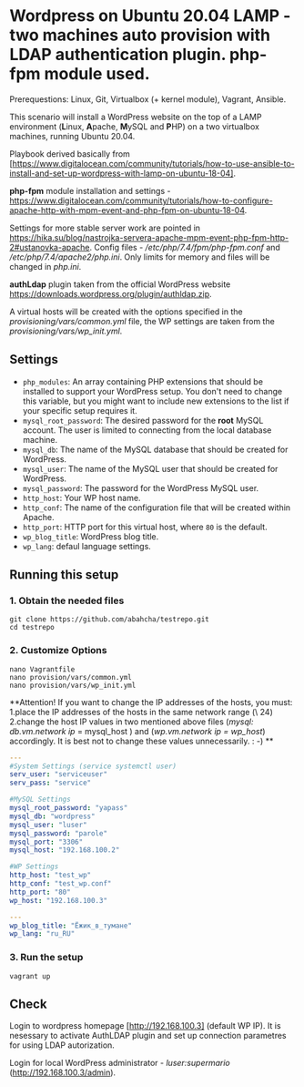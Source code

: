 # Wordpress on Ubuntu 20.04 LAMP - two machines auto provision with LDAP authentication plugin. php-fpm module used.

Prerequestions: Linux, Git, Virtualbox (+ kernel module), Vagrant, Ansible.

This scenario will install a WordPress website on the top of a LAMP environment (**L**inux, **A**pache, **M**ySQL and **P**HP) on a two virtualbox machines, running Ubuntu 20.04. 

Playbook derived basically from [https://www.digitalocean.com/community/tutorials/how-to-use-ansible-to-install-and-set-up-wordpress-with-lamp-on-ubuntu-18-04]. 

**php-fpm** module installation and settings - https://www.digitalocean.com/community/tutorials/how-to-configure-apache-http-with-mpm-event-and-php-fpm-on-ubuntu-18-04. 

Settings for more stable server work are pointed in https://hika.su/blog/nastrojka-servera-apache-mpm-event-php-fpm-http-2#ustanovka-apache. Config files - */etc/php/7.4/fpm/php-fpm.conf* and */etc/php/7.4/apache2/php.ini*. Only limits for memory and files will be changed in *php.ini*.

**authLdap** plugin taken from the official WordPress website https://downloads.wordpress.org/plugin/authldap.zip. 

A virtual hosts will be created with the options specified in the *provisioning/vars/common.yml* file, the WP settings are taken from the *provisioning/vars/wp_init.yml*.

## Settings

- `php_modules`:  An array containing PHP extensions that should be installed to support your WordPress setup. You don't need to change this variable, but you might want to include new extensions to the list if your specific setup requires it.
- `mysql_root_password`: The desired password for the **root** MySQL account. The user is limited to connecting from the local database machine.
- `mysql_db`: The name of the MySQL database that should be created for WordPress.
- `mysql_user`: The name of the MySQL user that should be created for WordPress.
- `mysql_password`: The password for the WordPress MySQL user.
- `http_host`: Your WP host name.
- `http_conf`: The name of the configuration file that will be created within Apache.
- `http_port`: HTTP port for this virtual host, where `80` is the default. 
- `wp_blog_title`: WordPress blog title.
- `wp_lang`: defaul language settings.


## Running this setup

### 1. Obtain the needed files 
```shell
git clone https://github.com/abahcha/testrepo.git
cd testrepo
```

### 2. Customize Options

```shell
nano Vagrantfile
nano provision/vars/common.yml
nano provision/vars/wp_init.yml
```
**Attention! If you want to change the IP addresses of the hosts, you must:
1.place the IP addresses of the hosts in the same network range (\ 24)
2.change the host IP values in two mentioned above files (_mysql: db.vm.network ip_ = mysql_host ) and (_wp.vm.network ip = wp_host_) accordingly.
It is best not to change these values unnecessarily. : -) **

```yml
---
#System Settings (service systemctl user)
serv_user: "serviceuser"
serv_pass: "service"

#MySQL Settings
mysql_root_password: "yapass"
mysql_db: "wordpress"
mysql_user: "luser"
mysql_password: "parole"
mysql_port: "3306"
mysql_host: "192.168.100.2"

#WP Settings
http_host: "test_wp"
http_conf: "test_wp.conf"
http_port: "80"
wp_host: "192.168.100.3"
```

```yml
---
wp_blog_title: "Ёжик_в_тумане"
wp_lang: "ru_RU"
```

### 3. Run the setup

```shell 
vagrant up
```

## Check

Login to wordpress homepage [http://192.168.100.3] (default WP IP). It is nesessary to activate AuthLDAP plugin and set up connection parametres for using LDAP autorization.

Login for local WordPress administrator - _luser:supermario_ (http://192.168.100.3/admin).
